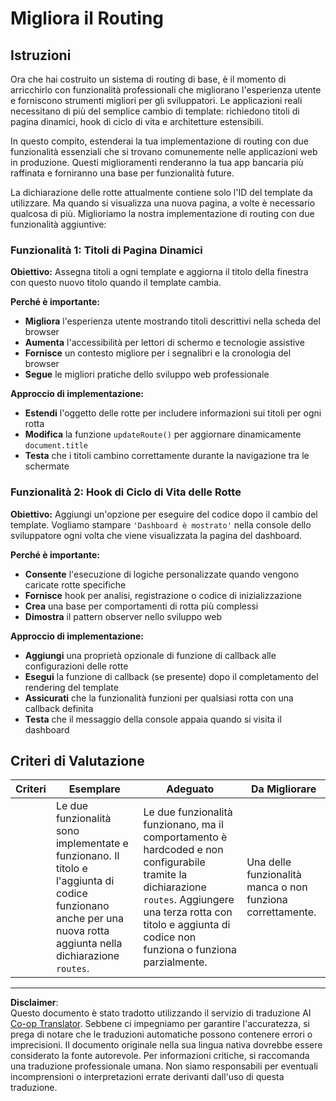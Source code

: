 <!--
CO_OP_TRANSLATOR_METADATA:
{
  "original_hash": "df0dcecddcd28ea8cbf6ede0ad57d673",
  "translation_date": "2025-10-22T23:35:19+00:00",
  "source_file": "7-bank-project/1-template-route/assignment.md",
  "language_code": "it"
}
-->
# Migliora il Routing

## Istruzioni

Ora che hai costruito un sistema di routing di base, è il momento di arricchirlo con funzionalità professionali che migliorano l'esperienza utente e forniscono strumenti migliori per gli sviluppatori. Le applicazioni reali necessitano di più del semplice cambio di template: richiedono titoli di pagina dinamici, hook di ciclo di vita e architetture estensibili.

In questo compito, estenderai la tua implementazione di routing con due funzionalità essenziali che si trovano comunemente nelle applicazioni web in produzione. Questi miglioramenti renderanno la tua app bancaria più raffinata e forniranno una base per funzionalità future.

La dichiarazione delle rotte attualmente contiene solo l'ID del template da utilizzare. Ma quando si visualizza una nuova pagina, a volte è necessario qualcosa di più. Miglioriamo la nostra implementazione di routing con due funzionalità aggiuntive:

### Funzionalità 1: Titoli di Pagina Dinamici
**Obiettivo:** Assegna titoli a ogni template e aggiorna il titolo della finestra con questo nuovo titolo quando il template cambia.

**Perché è importante:**
- **Migliora** l'esperienza utente mostrando titoli descrittivi nella scheda del browser
- **Aumenta** l'accessibilità per lettori di schermo e tecnologie assistive  
- **Fornisce** un contesto migliore per i segnalibri e la cronologia del browser
- **Segue** le migliori pratiche dello sviluppo web professionale

**Approccio di implementazione:**
- **Estendi** l'oggetto delle rotte per includere informazioni sui titoli per ogni rotta
- **Modifica** la funzione `updateRoute()` per aggiornare dinamicamente `document.title`
- **Testa** che i titoli cambino correttamente durante la navigazione tra le schermate

### Funzionalità 2: Hook di Ciclo di Vita delle Rotte  
**Obiettivo:** Aggiungi un'opzione per eseguire del codice dopo il cambio del template. Vogliamo stampare `'Dashboard è mostrato'` nella console dello sviluppatore ogni volta che viene visualizzata la pagina del dashboard.

**Perché è importante:**
- **Consente** l'esecuzione di logiche personalizzate quando vengono caricate rotte specifiche
- **Fornisce** hook per analisi, registrazione o codice di inizializzazione
- **Crea** una base per comportamenti di rotta più complessi
- **Dimostra** il pattern observer nello sviluppo web

**Approccio di implementazione:**
- **Aggiungi** una proprietà opzionale di funzione di callback alle configurazioni delle rotte
- **Esegui** la funzione di callback (se presente) dopo il completamento del rendering del template
- **Assicurati** che la funzionalità funzioni per qualsiasi rotta con una callback definita
- **Testa** che il messaggio della console appaia quando si visita il dashboard

## Criteri di Valutazione

| Criteri | Esemplare                                                                                                                          | Adeguato                                                                                                                                                                                  | Da Migliorare                                       |
| -------- | ---------------------------------------------------------------------------------------------------------------------------------- | ----------------------------------------------------------------------------------------------------------------------------------------------------------------------------------------- | ------------------------------------------------------- |
|          | Le due funzionalità sono implementate e funzionano. Il titolo e l'aggiunta di codice funzionano anche per una nuova rotta aggiunta nella dichiarazione `routes`. | Le due funzionalità funzionano, ma il comportamento è hardcoded e non configurabile tramite la dichiarazione `routes`. Aggiungere una terza rotta con titolo e aggiunta di codice non funziona o funziona parzialmente. | Una delle funzionalità manca o non funziona correttamente. |

---

**Disclaimer**:  
Questo documento è stato tradotto utilizzando il servizio di traduzione AI [Co-op Translator](https://github.com/Azure/co-op-translator). Sebbene ci impegniamo per garantire l'accuratezza, si prega di notare che le traduzioni automatiche possono contenere errori o imprecisioni. Il documento originale nella sua lingua nativa dovrebbe essere considerato la fonte autorevole. Per informazioni critiche, si raccomanda una traduzione professionale umana. Non siamo responsabili per eventuali incomprensioni o interpretazioni errate derivanti dall'uso di questa traduzione.